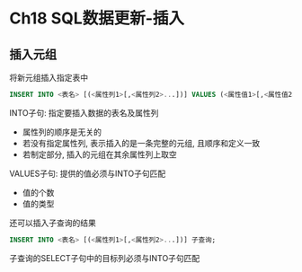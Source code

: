 # Ch18 SQL数据更新-插入
## 插入元组
将新元组插入指定表中
```SQL
INSERT INTO <表名> [(<属性列1>[,<属性列2>...])] VALUES (<属性值1>[,<属性值2>]...);
```

INTO子句: 指定要插入数据的表名及属性列
- 属性列的顺序是无关的
- 若没有指定属性列, 表示插入的是一条完整的元组, 且顺序和定义一致
- 若制定部分, 插入的元组在其余属性列上取空

VALUES子句: 提供的值必须与INTO子句匹配
- 值的个数
- 值的类型

还可以插入子查询的结果
```SQL
INSERT INTO <表名> [(<属性列1>[,<属性列2>...])] 子查询;
```

子查询的SELECT子句中的目标列必须与INTO子句匹配